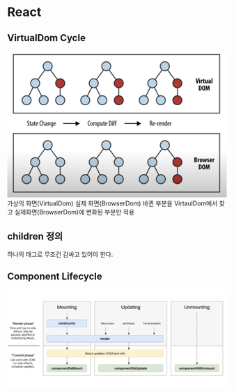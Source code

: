 # React

## VirtualDom Cycle

![VitualDom](./imgs/20230405-01.png)
가상의 화면(VirtualDom)
실제 화면(BrowserDom)
바뀐 부분을 VirtaulDom에서 찾고 실제화면(BrowserDom)에 변화된 부분만 적용

## children 정의

하나의 태그로 무조건 감싸고 있어야 한다.

## Component Lifecycle

![LifeCycle](./imgs/20230405-02.png)
